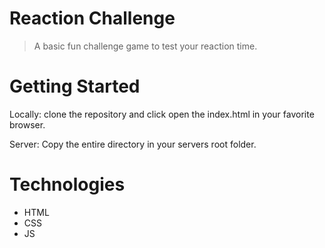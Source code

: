 # Reaction Challenge
> A basic fun challenge game to test your reaction time.

# Getting Started

Locally: clone the repository and click open the index.html in your favorite browser.

Server: Copy the entire directory in your servers root folder.

# Technologies

* HTML
* CSS
* JS